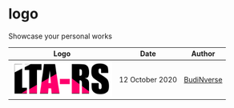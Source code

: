 # logo
Showcase your personal works

|Logo|Date|Author|
|---|---|---|
|<img src="logos/lta-rs.png" width="200">| 12 October 2020 | [BudiNverse](https://github.com/BudiNverse)|